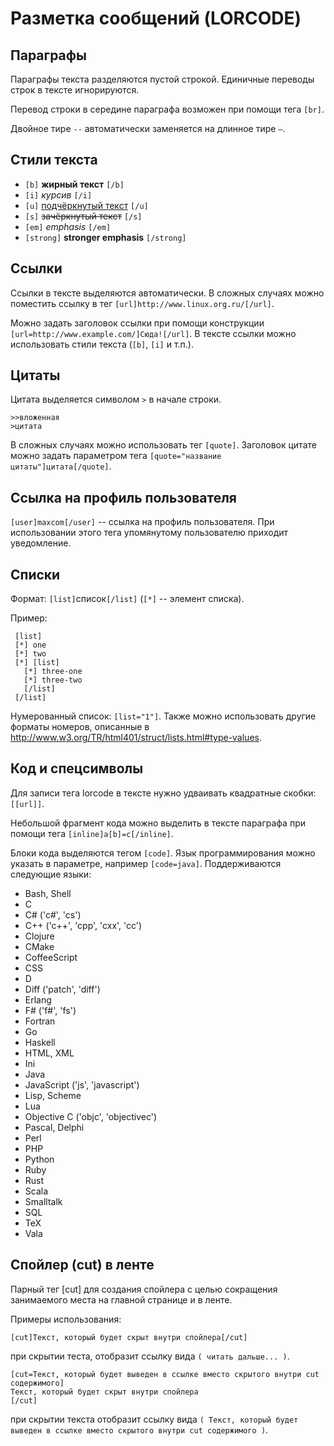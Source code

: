 # Разметка сообщений (LORCODE)

## Параграфы

Параграфы текста разделяются пустой строкой. Единичные переводы строк в тексте игнорируются.

Перевод строки в середине параграфа возможен при помощи тега `[br]`.

Двойное тире `--` автоматически заменяется на длинное тире `—`.

## Стили текста

* `[b]` **жирный текст** `[/b]`
* `[i]` *курсив* `[/i]`
* `[u]` <u>подчёркнутый текст</u> `[/u]`
* `[s]` ~~зачёркнутый текст~~ `[/s]`
* `[em]` *emphasis* `[/em]`
* `[strong]` **stronger emphasis** `[/strong]`

## Ссылки

Ссылки в тексте выделяются автоматически. В сложных случаях можно поместить ссылку в тег
`[url]http://www.linux.org.ru/[/url]`.
 
Можно задать заголовок ссылки при помощи конструкции `[url=http://www.example.com/]Сюда![/url]`. В тексте
ссылки можно использовать стили текста (`[b]`, `[i]` и т.п.).

## Цитаты

Цитата выделяется символом `>` в начале строки.

```
>>вложенная
>цитата
```

В сложных случаях можно использовать тег `[quote]`. Заголовок цитате можно задать параметром тега 
`[quote="название цитаты"]цитата[/quote]`.


## Ссылка на профиль пользователя 

`[user]maxcom[/user]` -- ссылка на профиль пользователя. При использовании этого тега упомянутому пользователю приходит 
уведомление.

## Списки

Формат: `[list]`список`[/list]` (`[*]` -- элемент списка).

Пример:

```
 [list]
 [*] one
 [*] two
 [*] [list] 
   [*] three-one
   [*] three-two
   [/list]
 [/list]
``` 

Нумерованный список: `[list="1"]`. Также можно использовать другие форматы номеров, описанные
в http://www.w3.org/TR/html401/struct/lists.html#type-values.

## Код и спецсимволы

Для записи тега lorcode в тексте нужно удваивать квадратные скобки: `[[url]]`.

Небольшой фрагмент кода можно выделить в тексте параграфа при помощи тега `[inline]a[b]=c[/inline]`.

Блоки кода выделяются тегом `[code]`. Язык программирования можно указать в параметре, например `[code=java]`. 
Поддерживаются следующие языки: 

* Bash, Shell
* C
* C# ('c#', 'cs')
* C++ ('c++', 'cpp', 'cxx', 'cc')
* Clojure
* CMake
* CoffeeScript
* CSS
* D
* Diff ('patch', 'diff')
* Erlang
* F# ('f#', 'fs')
* Fortran
* Go
* Haskell
* HTML, XML
* Ini
* Java
* JavaScript ('js', 'javascript')
* Lisp, Scheme
* Lua
* Objective C ('objc', 'objectivec')
* Pascal, Delphi
* Perl
* PHP
* Python
* Ruby
* Rust
* Scala
* Smalltalk
* SQL
* TeX
* Vala

## Спойлер (cut) в ленте

Парный тег [cut] для создания спойлера с целью сокращения занимаемого места на главной странице и в ленте.

Примеры использования:

```
[cut]Текст, который будет скрыт внутри спойлера[/cut]
```

при скрытии теста, отобразит ссылку вида `( читать дальше... )`.

```
[cut=Текст, который будет выведен в ссылке вместо скрытого внутри cut содержимого]
Текст, который будет скрыт внутри спойлера
[/cut]
```
при скрытии текста отобразит ссылку вида
`( Текст, который будет выведен в ссылке вместо скрытого внутри cut содержимого )`.
